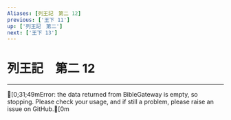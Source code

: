 ```yaml
---
Aliases: [列王記　第二 12]
previous: ['王下 11']
up: ['列王記　第二']
next: ['王下 13']
---
```

# 列王記　第二 12

***
[0;31;49mError: the data returned from BibleGateway is empty, so stopping. Please check your usage, and if still a problem, please raise an issue on GitHub.[0m
